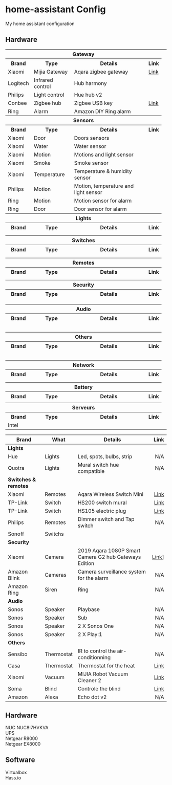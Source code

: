 # home-assistant Config
My home assistant configuration

## Hardware
<table>
    <tr>
        <th colspan="4">Gateway</th>
    </tr>
    <tr>
        <th>Brand</th>
        <th>Type</th>
        <th>Details</th>
        <th>Link</th>
    </tr>
    <tr>
        <td>Xiaomi</td>
        <td>Mijia Gateway</td>
        <td>Aqara zigbee gateway</td>
        <td><a href="https://www.aliexpress.com/item/32635362864.html?spm=a2g0s.9042311.0.0.27424c4dJ8VS7Z">Link</a></td>
    <tr>
    </tr>
        <td>Logitech</td>
        <td>Infrared control</td>
        <td>Hub harmony</td>
        <td></td>
    <tr>
    </tr>
        <td>Philips</td>
        <td>Light control</td>
        <td>Hue hub v2</td>
        <td></td>
    <tr>
    </tr>
        <td>Conbee</td>
        <td>Zigbee hub</td>
        <td>Zigbee USB key</td>
        <td><a href="https://phoscon.de/en/conbee2">Link</a></td>
    <tr>
    </tr>
        <td>Ring</td>
        <td>Alarm</td>
        <td>Amazon DIY Ring alarm</td>
        <td></td>
    <tr>
    <tr>
        <th colspan="4">Sensors</th>
    </tr>
    <tr>
        <th>Brand</th>
        <th>Type</th>
        <th>Details</th>
        <th>Link</th>
    </tr>
    </tr>
        <td>Xiaomi</td>
        <td>Door</td>
        <td>Doors sensors</td>
        <td></td>
        <td></td>
    <tr>
    </tr>
        <td>Xiaomi</td>
        <td>Water</td>
        <td>Water sensor</td>
        <td></td>
        <td></td>
    <tr>
    </tr>
        <td>Xiaomi</td>
        <td>Motion</td>
        <td>Motions and light sensor</td>
        <td></td>
        <td></td>
    <tr>
    </tr>
        <td>Xiaomi</td>
        <td>Smoke</td>
        <td>Smoke sensor</td>
        <td></td>
        <td></td>
    <tr>
    </tr>
        <td>Xiaomi</td>
        <td>Temperature</td>
        <td>Temperature & humidity sensor</td>
        <td></td>
        <td></td>
    <tr>
    </tr>
        <td>Philips</td>
        <td>Motion</td>
        <td>Motion, temperature and light sensor</td>
        <td></td>
        <td></td>
    <tr>
    </tr>
        <td>Ring</td>
        <td>Motion</td>
        <td>Motion sensor for alarm</td>
        <td></td>
        <td></td>
    <tr>
    </tr>
        <td>Ring</td>
        <td>Door</td>
        <td>Door sensor for alarm</td>
        <td></td>
        <td></td>
    <tr>
    <tr>
        <th colspan="4">Lights</th>
    </tr>
    <tr>
        <th>Brand</th>
        <th>Type</th>
        <th>Details</th>
        <th>Link</th>
    </tr>
    </tr>
        <td></td>
        <td></td>
        <td></td>
        <td></td>
        <td></td>
    <tr>
    </tr>
        <td></td>
        <td></td>
        <td></td>
        <td></td>
        <td></td>
    <tr>
    <tr>
        <th colspan="4">Switches</th>
    </tr>
    <tr>
        <th>Brand</th>
        <th>Type</th>
        <th>Details</th>
        <th>Link</th>
    </tr>
    </tr>
        <td></td>
        <td></td>
        <td></td>
        <td></td>
        <td></td>
    <tr>
    </tr>
        <td></td>
        <td></td>
        <td></td>
        <td></td>
        <td></td>
    <tr>
    <tr>
        <th colspan="4">Remotes</th>
    </tr>
    <tr>
        <th>Brand</th>
        <th>Type</th>
        <th>Details</th>
        <th>Link</th>
    </tr>
    </tr>
        <td></td>
        <td></td>
        <td></td>
        <td></td>
        <td></td>
    <tr>
    </tr>
        <td></td>
        <td></td>
        <td></td>
        <td></td>
        <td></td>
    <tr>
    <tr>
        <th colspan="4">Security</th>
    </tr>
    <tr>
        <th>Brand</th>
        <th>Type</th>
        <th>Details</th>
        <th>Link</th>
    </tr>
    </tr>
        <td></td>
        <td></td>
        <td></td>
        <td></td>
        <td></td>
    <tr>
    </tr>
        <td></td>
        <td></td>
        <td></td>
        <td></td>
        <td></td>
    <tr>
    </tr>
        <td></td>
        <td></td>
        <td></td>
        <td></td>
        <td></td>
    <tr>
    <tr>
        <th colspan="4">Audio</th>
    </tr>
    <tr>
        <th>Brand</th>
        <th>Type</th>
        <th>Details</th>
        <th>Link</th>
    </tr>
    </tr>
        <td></td>
        <td></td>
        <td></td>
        <td></td>
        <td></td>
    <tr>
    </tr>
        <td></td>
        <td></td>
        <td></td>
        <td></td>
        <td></td>
    <tr>
    </tr>
        <td></td>
        <td></td>
        <td></td>
        <td></td>
        <td></td>
    <tr>
    </tr>
        <td></td>
        <td></td>
        <td></td>
        <td></td>
        <td></td>
    <tr>
    </tr>
        <td></td>
        <td></td>
        <td></td>
        <td></td>
        <td></td>
    <tr>
    <tr>
        <th colspan="4">Others</th>
    </tr>
    <tr>
        <th>Brand</th>
        <th>Type</th>
        <th>Details</th>
        <th>Link</th>
    </tr>
    </tr>
        <td></td>
        <td></td>
        <td></td>
        <td></td>
        <td></td>
    <tr>
    </tr>
        <td></td>
        <td></td>
        <td></td>
        <td></td>
        <td></td>
    <tr>
    </tr>
        <td></td>
        <td></td>
        <td></td>
        <td></td>
        <td></td>
    <tr>
    </tr>
        <td></td>
        <td></td>
        <td></td>
        <td></td>
        <td></td>
    <tr>
    </tr>
        <td></td>
        <td></td>
        <td></td>
        <td></td>
        <td></td>
    <tr>
    <tr>
        <th colspan="4">Network</th>
    </tr>
    <tr>
        <th>Brand</th>
        <th>Type</th>
        <th>Details</th>
        <th>Link</th>
    </tr>
    </tr>
        <td></td>
        <td></td>
        <td></td>
        <td></td>
        <td></td>
    <tr>
    </tr>
        <td></td>
        <td></td>
        <td></td>
        <td></td>
        <td></td>
    <tr>
    <tr>
        <th colspan="4">Battery</th>
    </tr>
    <tr>
        <th>Brand</th>
        <th>Type</th>
        <th>Details</th>
        <th>Link</th>
    </tr>
    </tr>
        <td></td>
        <td></td>
        <td></td>
        <td></td>
        <td></td>
    <tr>
     <tr>
        <th colspan="4">Serveurs</th>
    </tr>
    <tr>
        <th>Brand</th>
        <th>Type</th>
        <th>Details</th>
        <th>Link</th>
    </tr>
    </tr>
        <td>Intel</td>
        <td></td>
        <td></td>
        <td></td>
        <td></td>
    <tr>
</table>

| Brand | What | Details | Link |
| ----- | ---- | ------- | -----:|
| **Lights** |
| Hue | Lights | Led, spots, bulbs, strip | N/A |
| Quotra | Lights | Mural switch hue compatible | N/A |
| **Switches & remotes** |
| Xiaomi | Remotes | Aqara Wireless Switch Mini | [Link]( https://www.aliexpress.com/item/32999952824.html) |
| TP-Link | Switch | HS200 switch mural | [Link](https://www.tp-link.com/ca/home-networking/smart-plug/hs200/) |
| TP-Link | Switch | HS105 electric plug | [Link](https://www.tp-link.com/ca/home-networking/smart-plug/hs105/) |
| Philips | Remotes | Dimmer switch and Tap switch | N/A |
| Sonoff | Switchs | | |
| **Security** |
| Xiaomi | Camera | 2019 Aqara 1080P Smart Camera G2 hub Gateways Edition | [Link](https://www.aliexpress.com/item/32993932041.html?spm=a2g0s.9042311.0.0.27426c37RVPJpl)] |
| Amazon Blink | Cameras | Camera surveillance system for the alarm | N/A |
| Amazon Ring | Siren | Ring | N/A |
| **Audio** |
| Sonos | Speaker | Playbase | N/A |
| Sonos | Speaker | Sub | N/A |
| Sonos | Speaker | 2 X Sonos One | N/A |
| Sonos | Speaker | 2 X Play:1 | N/A |
| **Others** |
| Sensibo | Thermostat | IR to control the air-conditionning | N/A |
| Casa | Thermostat | Thermostat for the heat | [Link](https://casa.energy/fr/caleo) |
| Xiaomi | Vacuum | MIJIA Robot Vacuum Cleaner 2 | [Link](https://www.aliexpress.com/item/32852382914.html?spm=a2g0s.9042311.0.0.27424c4d0HMoq9) |
| Soma | Blind | Controle the blind | [Link](https://www.somasmarthome.com) |
| Amazon | Alexa | Echo dot v2 | N/A |

## Hardware
NUC NUC8I7HVKVA  
UPS  
Netgear R8000  
Netgear EX8000  

## Software
Virtualbox  
Hass.io  